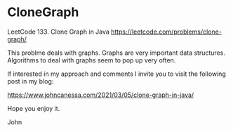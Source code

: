 # CloneGraph
LeetCode 133. Clone Graph in Java
https://leetcode.com/problems/clone-graph/

This problme deals with graphs.
Graphs are very important data structures.
Algorithms to deal with graphs seem to pop up very often.

If interested in my approach and comments I invite you to
visit the following post in my blog:

https://www.johncanessa.com/2021/03/05/clone-graph-in-java/

Hope you enjoy it.

John
